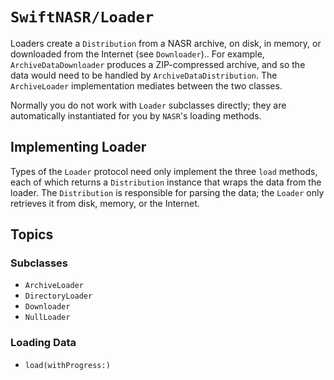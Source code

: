 # ``SwiftNASR/Loader``

Loaders create a `Distribution` from a NASR archive, on disk, in memory, or
downloaded from the Internet (see `Downloader`).. For example,
`ArchiveDataDownloader` produces a ZIP-compressed archive, and so the
data would need to be handled by `ArchiveDataDistribution`. The `ArchiveLoader`
implementation mediates between the two classes.

Normally you do not work with `Loader` subclasses directly; they are
automatically instantiated for you by ``NASR``'s loading methods.

## Implementing Loader

Types of the `Loader` protocol need only implement the three `load` methods,
each of which returns a ``Distribution`` instance that wraps the data from the
loader. The ``Distribution`` is responsible for parsing the data; the `Loader`
only retrieves it from disk, memory, or the Internet.

## Topics

### Subclasses

- ``ArchiveLoader``
- ``DirectoryLoader``
- ``Downloader``
- ``NullLoader``

### Loading Data

- ``load(withProgress:)``
